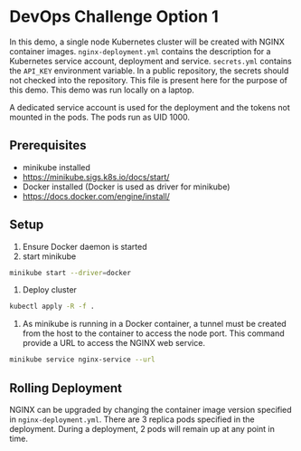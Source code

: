 # DevOps Challenge Option 1
In this demo, a single node Kubernetes cluster will be created with NGINX container images. `nginx-deployment.yml` contains the description for a Kubernetes service account, deployment and service. `secrets.yml` contains the `API_KEY` environment variable. In a public repository, the secrets should not checked into the repository. This file is present here for the purpose of this demo. This demo was run locally on a laptop.

A dedicated service account is used for the deployment and the tokens not mounted in the pods. The pods run as UID 1000.

## Prerequisites
- minikube installed
 - https://minikube.sigs.k8s.io/docs/start/
- Docker installed (Docker is used as driver for minikube)
 - https://docs.docker.com/engine/install/


## Setup
1. Ensure Docker daemon is started
1. start minikube
````bash
minikube start --driver=docker
````
1. Deploy cluster
````bash
kubectl apply -R -f .
````
1. As minikube is running in a Docker container, a tunnel must be created from the host to the container to access the node port. This command provide a URL to access the NGINX web service.
````bash
minikube service nginx-service --url
````

## Rolling Deployment
NGINX can be upgraded by changing the container image version specified in `nginx-deployment.yml`. There are 3 replica pods specified in the deployment. During a deployment, 2 pods will remain up at any point in time.
